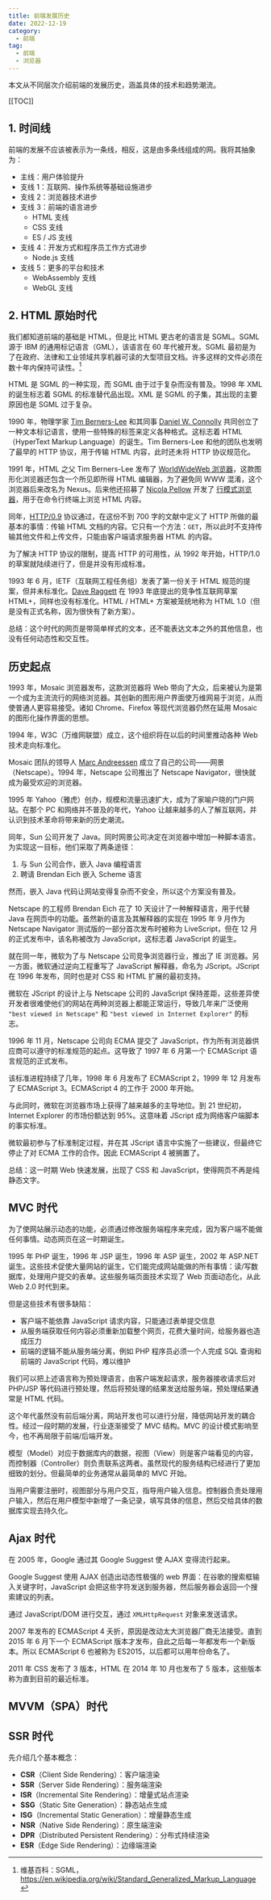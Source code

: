 ```yaml
---
title: 前端发展历史
date: 2022-12-19
category:
  - 前端
tag:
  - 前端
  - 浏览器
---
```


本文从不同层次介绍前端的发展历史，涵盖具体的技术和趋势潮流。

<!-- more -->

[[TOC]]

## 1. 时间线

前端的发展不应该被表示为一条线，相反，这是由多条线组成的网。我将其抽象为：

- 主线：用户体验提升
- 支线 1：互联网、操作系统等基础设施进步
- 支线 2：浏览器技术进步
- 支线 3：前端的语言进步
  - HTML 支线
  - CSS 支线
  - ES / JS 支线
- 支线 4：开发方式和程序员工作方式进步
  - Node.js 支线
- 支线 5：更多的平台和技术
  - WebAssembly 支线
  - WebGL 支线

## 2. HTML 原始时代

我们都知道前端的基础是 HTML，但是比 HTML 更古老的语言是 SGML。SGML 源于 IBM 的通用标记语言（GML），该语言在 60 年代被开发。SGML 最初是为了在政府、法律和工业领域共享机器可读的大型项目文档。许多这样的文件必须在数十年内保持可读性。[^1]

[^1]: 维基百科：SGML，<https://en.wikipedia.org/wiki/Standard_Generalized_Markup_Language>

HTML 是 SGML 的一种实现，而 SGML 由于过于复杂而没有普及。1998 年 XML 的诞生标志着 SGML 的标准替代品出现。XML 是 SGML 的子集，其出现的主要原因也是 SGML 过于复杂。

1990 年，物理学家 [Tim Berners-Lee](https://en.wikipedia.org/wiki/Tim_Berners-Lee) 和其同事 [Daniel W. Connolly](https://en.wikipedia.org/wiki/Dan_Connolly_(computer_scientist)) 共同创立了一种文本标记语言，使用一些特殊的标签来定义各种格式。这标志着 HTML（HyperText Markup Language）的诞生。Tim Berners-Lee 和他的团队也发明了最早的 HTTP 协议，用于传输 HTML 内容，此时还未将 HTTP 协议规范化。

1991 年，HTML 之父 Tim Berners-Lee 发布了 [WorldWideWeb 浏览器](https://en.wikipedia.org/wiki/WorldWideWeb)，这款图形化浏览器还包含一个所见即所得 HTML 编辑器，为了避免同 WWW 混淆，这个浏览器后来改名为 Nexus。后来他还招募了 [Nicola Pellow](https://en.wikipedia.org/wiki/Nicola_Pellow) 开发了 [行模式浏览器](https://en.wikipedia.org/wiki/Line_Mode_Browser)，用于在命令行终端上浏览 HTML 内容。

同年，[HTTP/0.9](https://www.w3.org/Protocols/HTTP/AsImplemented.html) 协议通过，在这份不到 700 字的文献中定义了 HTTP 所做的最基本的事情：传输 HTML 文档的内容。它只有一个方法：`GET`，所以此时不支持传输其他文件和上传文件，只能由客户端请求服务器 HTML 的内容。

为了解决 HTTP 协议的限制，提高 HTTP 的可用性，从 1992 年开始，HTTP/1.0 的草案就陆续进行了，但是并没有形成标准。

1993 年 6 月，IETF（互联网工程任务组）发表了第一份关于 HTML 规范的提案，但并未标准化。[Dave Raggett](https://en.wikipedia.org/wiki/Dave_Raggett) 在 1993 年底提出的竞争性互联网草案 HTML+，同样也没有标准化。HTML / HTML+ 方案被笼统地称为 HTML 1.0（但是没有正式名称，因为很快有了新方案）。

总结：这个时代的网页是带简单样式的文本，还不能表达文本之外的其他信息，也没有任何动态性和交互性。

## 历史起点

1993 年，Mosaic 浏览器发布，这款浏览器将 Web 带向了大众，后来被认为是第一个成为主流流行的网络浏览器。其创新的图形用户界面使万维网易于浏览，从而使普通人更容易接受。诸如 Chrome、Firefox 等现代浏览器仍然在延用 Mosaic 的图形化操作界面的思想。

1994 年，W3C（万维网联盟）成立，这个组织将在以后的时间里推动各种 Web 技术走向标准化。

Mosaic 团队的领导人 [Marc Andreessen](https://en.wikipedia.org/wiki/Marc_Andreessen) 成立了自己的公司——网景（Netscape）。1994 年，Netscape 公司推出了 Netscape Navigator，很快就成为最受欢迎的浏览器。

1995 年 Yahoo（雅虎）创办，规模和流量迅速扩大，成为了家喻户晓的门户网站。在那个 PC 和网络并不普及的年代，Yahoo 让越来越多的人了解互联网，并认识到技术革命将带来新的历史潮流。

同年，Sun 公司开发了 Java。同时网景公司决定在浏览器中增加一种脚本语言。为实现这一目标，他们采取了两条途径：

1. 与 Sun 公司合作，嵌入 Java 编程语言
2. 聘请 Brendan Eich 嵌入 Scheme 语言

然而，嵌入 Java 代码让网站变得复杂而不安全，所以这个方案没有普及。

Netscape 的工程师 Brendan Eich 花了 10 天设计了一种解释语言，用于代替 Java 在网页中的功能。虽然新的语言及其解释器的实现在 1995 年 9 月作为 Netscape Navigator 测试版的一部分首次发布时被称为 LiveScript，但在 12 月的正式发布中，该名称被改为 JavaScript，这标志着 JavaScript 的诞生。

就在同一年，微软为了与 Netscape 公司竞争浏览器行业，推出了 IE 浏览器。另一方面，微软通过逆向工程重写了 JavaScript 解释器，命名为 JScript。JScript 在 1996 年发布，同时也是对 CSS 和 HTML 扩展的最初支持。

微软在 JScript 的设计上与 Netscape 公司的 JavaScript 保持差距，这些差异使开发者很难使他们的网站在两种浏览器上都能正常运行，导致几年来广泛使用 `"best viewed in Netscape"` 和 `"best viewed in Internet Explorer"` 的标志。

1996 年 11 月，Netscape 公司向 ECMA 提交了 JavaScript，作为所有浏览器供应商可以遵守的标准规范的起点。这导致了 1997 年 6 月第一个 ECMAScript 语言规范的正式发布。

该标准进程持续了几年，1998 年 6 月发布了 ECMAScript 2，1999 年 12 月发布了 ECMAScript 3。ECMAScript 4 的工作于 2000 年开始。

与此同时，微软在浏览器市场上获得了越来越多的主导地位。到 21 世纪初，Internet Explorer 的市场份额达到 95%。这意味着 JScript 成为网络客户端脚本的事实标准。

微软最初参与了标准制定过程，并在其 JScript 语言中实施了一些建议，但最终它停止了对 ECMA 工作的合作。因此 ECMAScript 4 被搁置了。

总结：这一时期 Web 快速发展，出现了 CSS 和 JavaScript，使得网页不再是纯静态文字。

## MVC 时代

为了使网站展示动态的功能，必须通过修改服务端程序来完成，因为客户端不能做任何事情。动态网页在这一时期诞生。

1995 年 PHP 诞生，1996 年 JSP 诞生，1996 年 ASP 诞生，2002 年 ASP.NET 诞生。这些技术促使大量网站的诞生，它们能完成网站能做的所有事情：读/写数据库，处理用户提交的表单。这些服务端页面技术实现了 Web 页面动态化，从此 Web 2.0 时代到来。

但是这些技术有很多缺陷：

- 客户端不能依靠 JavaScript 请求内容，只能通过表单提交信息
- 从服务端获取任何内容必须重新加载整个网页，花费大量时间，给服务器也造成压力
- 前端的逻辑不能从服务端分离，例如 PHP 程序员必须一个人完成 SQL 查询和前端的 JavaScript 代码，难以维护

我们可以把上述语言称为预处理语言，由客户端发起请求，服务器接收请求后对 PHP/JSP 等代码进行预处理，然后将预处理的结果发送给服务端，预处理结果通常是 HTML 代码。

这个年代虽然没有前后端分离，网站开发也可以进行分层，降低网站开发的耦合性。经过一段时期的发展，行业逐渐接受了 MVC 结构。MVC 的设计模式影响至今，也不再局限于前端/后端开发。

模型（Model）对应于数据库内的数据，视图（View）则是客户端看见的内容，而控制器（Controller）则负责联系这两者。虽然现代的服务结构已经进行了更加细致的划分。但最简单的业务通常从最简单的 MVC 开始。

当用户需要注册时，视图部分与用户交互，指导用户输入信息。控制器负责处理用户输入，然后在用户模型中新增了一条记录，填写具体的信息，然后交给具体的数据库实现去持久化。

## Ajax 时代

在 2005 年，Google 通过其 Google Suggest 使 AJAX 变得流行起来。

Google Suggest 使用 AJAX 创造出动态性极强的 web 界面：在谷歌的搜索框输入关键字时，JavaScript 会把这些字符发送到服务器，然后服务器会返回一个搜索建议的列表。

通过 JavaScript/DOM 进行交互，通过 `XMLHttpRequest` 对象来发送请求。

2007 年发布的 ECMAScript 4 夭折，原因是改动太大浏览器厂商无法接受。直到 2015 年 6 月下一个 ECMAScript 版本才发布，自此之后每一年都发布一个新版本。所以 ECMAScript 6 也被称为 ES2015，以后都可以用年份命名了。

2011 年 CSS 发布了 3 版本，HTML 在 2014 年 10 月也发布了 5 版本，这些版本称为直到目前的最近标准。

## MVVM（SPA）时代

## SSR 时代

先介绍几个基本概念：

- **CSR**（Client Side Rendering）：客户端渲染
- **SSR**（Server Side Rendering）：服务端渲染
- **ISR**（Incremental Site Rendering）：增量式站点渲染
- **SSG**（Static Site Generation）：静态站点生成
- **ISG**（Incremental Static Generation）：增量静态生成
- **NSR**（Native Side Rendering）：原生端渲染
- **DPR**（Distributed Persistent Rendering）：分布式持续渲染
- **ESR**（Edge Side Rendering）：边缘端渲染
